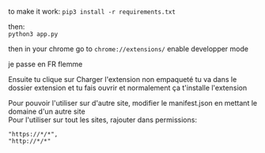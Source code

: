 to make it work:
```pip3 install -r requirements.txt```

then:  
```python3 app.py```

then in your chrome go to ```chrome://extensions/```
enable developper mode

je passe en FR flemme

Ensuite tu clique sur Charger l'extension non empaqueté tu va dans le dossier extension et tu fais ouvrir et normalement ça t'installe l'extension

Pour pouvoir l'utiliser sur d'autre site, modifier le manifest.json en mettant le domaine d'un autre site  
Pour l'utiliser sur tout les sites, rajouter dans permissions:  
```
"https://*/*",
"http://*/*" 
```
